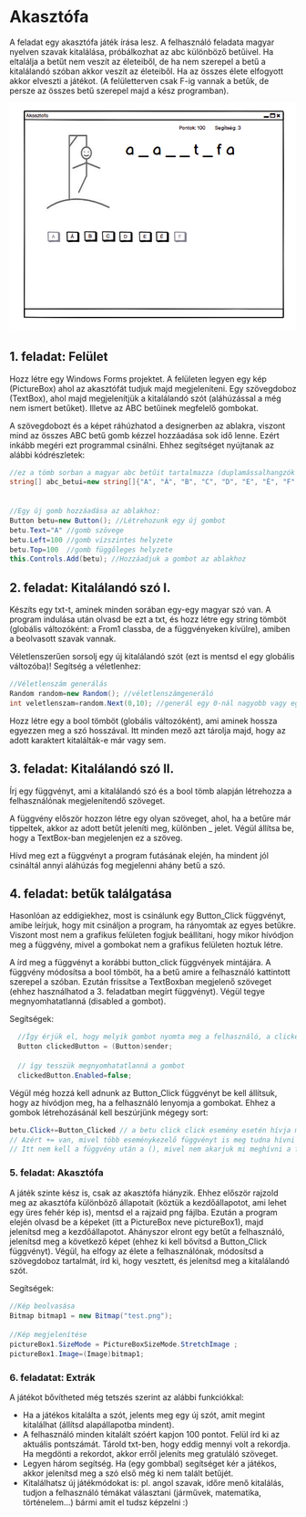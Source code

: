 # Akasztófa

A feladat egy akasztófa játék írása lesz. A felhasználó feladata magyar nyelven szavak kitalálása, próbálkozhat az abc különböző betűivel.
Ha eltalálja a betűt nem veszít az életeiből, de ha nem szerepel a betű a kitalálandó szóban akkor veszít az életeiből. Ha az összes élete elfogyott akkor elveszti a játékot. (A felületterven csak F-ig vannak a betűk, de persze az összes betű szerepel majd a kész programban).


![akasztofa felületterv](akasztofa.png)

## 1. feladat: Felület
Hozz létre egy Windows Forms projektet. A felületen legyen egy kép (PictureBox) ahol az akasztófát tudjuk majd megjeleníteni.
Egy szövegdoboz (TextBox), ahol majd megjelenítjük a kitalálandó szót (aláhúzással a még nem ismert betűket). Illetve az ABC betűinek megfelelő gombokat.

A szövegdobozt és a képet ráhúzhatod a designerben az ablakra, viszont mind az összes ABC betű gomb kézzel hozzáadása sok idő lenne. Ezért inkább megéri ezt programmal csinálni. Ehhez segítséget nyújtanak az alábbi kódrészletek:

``` cs
//ez a tömb sorban a magyar abc betűit tartalmazza (duplamássalhangzók nélkül), ezt felhasználhatod a kódban
string[] abc_betui=new string[]{"A", "Á", "B", "C", "D", "E", "É", "F", "G", "H", "I", "Í", "J", "K", "L", "M", "N", "O", "Ó", "Ö", "Ő", "P", "R", "S", "T", "U", "Ú", "Ü", "Ű", "V", "Z"};


//Egy új gomb hozzáadása az ablakhoz:
Button betu=new Button(); //Létrehozunk egy új gombot
betu.Text="A" //gomb szövege
betu.Left=100 //gomb vízszintes helyzete
betu.Top=100  //gomb függőleges helyzete
this.Controls.Add(betu); //Hozzáadjuk a gombot az ablakhoz
```

## 2. feladat: Kitalálandó szó I.
Készíts egy txt-t, aminek minden sorában egy-egy magyar szó van. A program indulása után olvasd be ezt a txt, és hozz létre egy string tömböt (globális változóként: a From1 classba, de a függvényeken kívülre), amiben a beolvasott szavak vannak.

Véletlenszerűen sorsolj egy új kitalálandó szót (ezt is mentsd el egy globális változóba)! Segítség a véletlenhez:
```cs
//Véletlenszám generálás 
Random random=new Random(); //véletlenszámgeneráló
int veletlenszam=random.Next(0,10); //generál egy 0-nál nagyobb vagy egyenlő és egy 10-nél szigorúan kisebb számot.
```
Hozz létre egy a bool tömböt (globális változóként), ami aminek hossza egyezzen meg a szó hosszával. Itt minden mező azt tárolja majd, hogy az adott karaktert kitalálták-e már vagy sem.

## 3. feladat: Kitalálandó szó II.

Írj egy függvényt, ami a kitalálandó szó és a bool tömb alapján létrehozza a felhasználónak megjelenítendő szöveget.

A függvény először hozzon létre egy olyan szöveget, ahol, ha a betűre már tippeltek, akkor az adott betűt jeleníti meg, különben _ jelet. Végül állítsa be, hogy a TextBox-ban megjelenjen ez a szöveg.

Hívd meg ezt a függvényt a program futásának elején, ha mindent jól csináltál annyi aláhúzás fog megjelenni ahány betű a szó.

## 4. feladat: betűk találgatása
Hasonlóan az eddigiekhez, most is csinálunk egy Button_Click függvényt, amibe leírjuk, hogy mit csináljon a program, ha rányomtak az egyes betűkre. Viszont most
nem a grafikus felületen fogjuk beállítani, hogy mikor hívódjon meg a függvény, mivel a gombokat nem a grafikus felületen hoztuk létre.

A írd meg a függvényt a korábbi button_click függvények mintájára. A függvény módosítsa a bool tömböt, ha a betű amire a felhasználó kattintott szerepel a szóban.
Ezután frissítse a TextBoxban megjelenő szöveget (ehhez használhatod a 3. feladatban megírt függvényt). Végül tegye megnyomhatatlanná (disabled a gombot).

Segítségek:
```cs
  //Így érjük el, hogy melyik gombot nyomta meg a felhasználó, a clickeButton a megnyomot gombot tartalmazza
  Button clickedButton = (Button)sender;
  
  // így tesszük megnyomhatatlanná a gombot
  clickedButton.Enabled=false;
 ```
 
 Végül még hozzá kell adnunk az Button_Click függvényt be kell állítsuk, hogy az hívódjon meg, ha a felhasználó lenyomja a gombokat. Ehhez a gombok létrehozásánál kell beszúrjünk mégegy sort:
 ```cs
 betu.Click+=Button_Clicked // a betu click click esemény esetén hívja meg a Button_Click függvényt.
 // Azért += van, mivel több eseménykezelő függvényt is meg tudna hívni a gomb, ezzel hozzáadunk egy új eseménykezelőt, a meghívandó eseménykezelők közé
 // Itt nem kell a függvény után a (), mivel nem akarjuk mi meghívni a függvényt, csak odaadjuk a gombnak, hogy majd ezt hívd meg, ha megnyomtak.
 ```
 
 ### 5. feladat: Akasztófa
 A játék szinte kész is, csak az akasztófa hiányzik. Ehhez először rajzold meg az akasztófa különböző állapotait (köztük a kezdőállapotot, ami lehet egy üres fehér kép is), mentsd el a rajzaid png fájlba.
 Ezután a program elején olvasd be a képeket (itt a PictureBox neve pictureBox1), majd jelenítsd meg a kezdőállapotot. Ahányszor elront egy betűt a felhasználó, jelenítsd meg a következő képet (ehhez ki kell bővítsd a Button_Click függvényt).
 Végül, ha elfogy az élete a felhasználónak, módosítsd a szövegdoboz tartalmát, írd ki, hogy vesztett, és jelenítsd meg a kitalálandó szót.
 
 Segítségek:
 ```cs
 //Kép beolvasása
 Bitmap bitmap1 = new Bitmap("test.png");
 
 //Kép megjelenítése
 pictureBox1.SizeMode = PictureBoxSizeMode.StretchImage ;
 pictureBox1.Image=(Image)bitmap1;

 ```
 
 ### 6. feladatat: Extrák
 
 A játékot bővítheted még tetszés szerint az alábbi funkciókkal:
  - Ha a játékos kitalálta a szót, jelents meg egy új szót, amit megint kitalálhat (állítsd alapállapotba mindent).
  - A felhasználó minden kitalált szóért kapjon 100 pontot. Felül írd ki az aktuális pontszámát. Tárold txt-ben, hogy eddig mennyi volt a rekordja. Ha megdönti a rekordot, 
  akkor erről jeleníts meg gratuláló szöveget.
  - Legyen három segítség. Ha (egy gombbal) segítséget kér a játékos, akkor jelenítsd meg a szó első még ki nem talált betűjét.
  - Kitalálhatsz új játékmódokat is: pl. angol szavak, időre menő kitalálás, tudjon a felhasználó témákat választani (járművek, matematika, történelem...) bármi amit el tudsz képzelni :)

